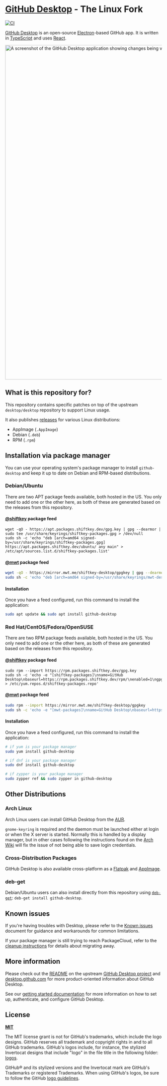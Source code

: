 # [GitHub Desktop](https://desktop.github.com) - The Linux Fork

[![CI](https://github.com/shiftkey/desktop/actions/workflows/ci.yml/badge.svg)](https://github.com/shiftkey/desktop/actions/workflows/ci.yml)

[GitHub Desktop](https://desktop.github.com/) is an open-source [Electron](https://www.electronjs.org/)-based
GitHub app. It is written in [TypeScript](https://www.typescriptlang.org) and
uses [React](https://reactjs.org/).

<picture>
  <source
    srcset="https://user-images.githubusercontent.com/634063/202742848-63fa1488-6254-49b5-af7c-96a6b50ea8af.png"
    media="(prefers-color-scheme: dark)"
  />
  <img
    width="1072"
    src="https://user-images.githubusercontent.com/634063/202742985-bb3b3b94-8aca-404a-8d8a-fd6a6f030672.png"
    alt="A screenshot of the GitHub Desktop application showing changes being viewed and committed with two attributed co-authors"
  />
</picture>

## What is this repository for?

This repository contains specific patches on top of the upstream
`desktop/desktop` repository to support Linux usage.

It also publishes [releases](https://github.com/shiftkey/desktop/releases) for various Linux distributions:

 - AppImage (`.AppImage`)
 - Debian (`.deb`)
 - RPM (`.rpm`)

## Installation via package manager

You can use your operating system's package manager to install `github-desktop` and
keep it up to date on Debian and RPM-based distributions.

### Debian/Ubuntu

There are two APT package feeds available, both hosted in the US. You only need
to add one or the other here, as both of these are generated based on the
releases from this repository.

#### [@shiftkey](https://github.com/shiftkey) package feed

```
wget -qO - https://apt.packages.shiftkey.dev/gpg.key | gpg --dearmor | sudo tee /usr/share/keyrings/shiftkey-packages.gpg > /dev/null
sudo sh -c 'echo "deb [arch=amd64 signed-by=/usr/share/keyrings/shiftkey-packages.gpg] https://apt.packages.shiftkey.dev/ubuntu/ any main" > /etc/apt/sources.list.d/shiftkey-packages.list'
```

#### [@mwt](https://github.com/mwt) package feed

```sh
wget -qO - https://mirror.mwt.me/shiftkey-desktop/gpgkey | gpg --dearmor | sudo tee /usr/share/keyrings/mwt-desktop.gpg > /dev/null
sudo sh -c 'echo "deb [arch=amd64 signed-by=/usr/share/keyrings/mwt-desktop.gpg] https://mirror.mwt.me/shiftkey-desktop/deb/ any main" > /etc/apt/sources.list.d/mwt-desktop.list'
```

#### Installation

Once you have a feed configured, run this command to install the application:

```sh
sudo apt update && sudo apt install github-desktop
```

### Red Hat/CentOS/Fedora/OpenSUSE

There are two RPM package feeds available, both hosted in the US. You only need
to add one or the other here, as both of these are generated based on the
releases from this repository.

#### [@shiftkey](https://github.com/shiftkey) package feed

```
sudo rpm --import https://rpm.packages.shiftkey.dev/gpg.key
sudo sh -c 'echo -e "[shiftkey-packages]\nname=GitHub Desktop\nbaseurl=https://rpm.packages.shiftkey.dev/rpm/\nenabled=1\ngpgcheck=1\nrepo_gpgcheck=1\ngpgkey=https://rpm.packages.shiftkey.dev/gpg.key" > /etc/yum.repos.d/shiftkey-packages.repo'
```

#### [@mwt](https://github.com/mwt) package feed

```sh
sudo rpm --import https://mirror.mwt.me/shiftkey-desktop/gpgkey
sudo sh -c 'echo -e "[mwt-packages]\nname=GitHub Desktop\nbaseurl=https://mirror.mwt.me/shiftkey-desktop/rpm\nenabled=1\ngpgcheck=1\nrepo_gpgcheck=1\ngpgkey=https://mirror.mwt.me/shiftkey-desktop/gpgkey" > /etc/yum.repos.d/mwt-packages.repo'
```

#### Installation

Once you have a feed configured, run this command to install the application:

```sh
# if yum is your package manager
sudo yum install github-desktop

# if dnf is your package manager
sudo dnf install github-desktop

# if zypper is your package manager
sudo zypper ref && sudo zypper in github-desktop
```

## Other Distributions

### Arch Linux

Arch Linux users can install GitHub Desktop from the [AUR](https://aur.archlinux.org/packages/github-desktop-bin/).

`gnome-keyring` is required and the daemon must be launched either at login or when the X server is started. Normally this is handled by a display manager, but in other cases following the instructions found on the [Arch Wiki](https://wiki.archlinux.org/index.php/GNOME/Keyring#Using_the_keyring_outside_GNOME) will fix the issue of not being able to save login credentials.

### Cross-Distribution Packages

GitHub Desktop is also available cross-platform as a [Flatpak](https://github.com/flathub/io.github.shiftey.Desktop) and [AppImage](https://appimage.github.io/GitHubDesktop/).

### deb-get

Debian/Ubuntu users can also install directly from this repository using [`deb-get`](https://github.com/wimpysworld/deb-get): `deb-get install github-desktop`.

## Known issues

If you're having troubles with Desktop, please refer to the [Known issues](docs/known-issues.md#linux)
document for guidance and workarounds for common limitations.

If your package manager is still trying to reach PackageCloud, refer to the
[cleanup instructions](docs/known-issues.md#the-packagecloud-package-feed-is-no-longer-working)
for details about migrating away.

## More information

Please check out the [README](https://github.com/desktop/desktop#github-desktop)
on the upstream [GitHub Desktop project](https://github.com/desktop/desktop) and
[desktop.github.com](https://desktop.github.com) for more product-oriented
information about GitHub Desktop.

See our [getting started documentation](https://docs.github.com/en/desktop/overview/getting-started-with-github-desktop) for more information on how to set up, authenticate, and configure GitHub Desktop.

## License

**[MIT](LICENSE)**

The MIT license grant is not for GitHub's trademarks, which include the logo
designs. GitHub reserves all trademark and copyright rights in and to all
GitHub trademarks. GitHub's logos include, for instance, the stylized
Invertocat designs that include "logo" in the file title in the following
folder: [logos](app/static/logos).

GitHub® and its stylized versions and the Invertocat mark are GitHub's
Trademarks or registered Trademarks. When using GitHub's logos, be sure to
follow the GitHub [logo guidelines](https://github.com/logos).
